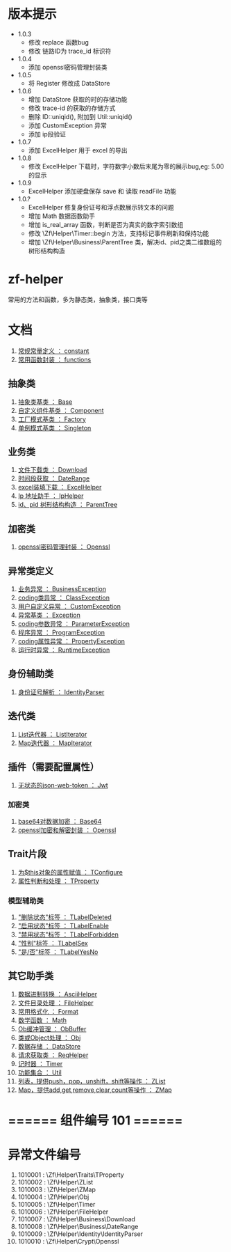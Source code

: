 # 版本提示
- 1.0.3
    - 修改 replace 函数bug
    - 修改 链路ID为 trace_id 标识符
- 1.0.4
    - 添加 openssl密码管理封装类
- 1.0.5
    - 将 Register 修改成 DataStore
- 1.0.6
    - 增加 DataStore 获取的时的存储功能
    - 修改 trace-id 的获取的存储方式
    - 删除 ID::uniqid(), 附加到 Util::uniqid()
    - 添加 CustomException 异常
    - 添加 ip段验证
- 1.0.7
    - 添加 ExcelHelper 用于 excel 的导出
- 1.0.8
    - 修改 ExcelHelper 下载时，字符数字小数后末尾为零的展示bug,eg: 5.00 的显示
- 1.0.9
    - ExcelHelper 添加硬盘保存 save 和 读取 readFile 功能
- 1.0.?
    - ExcelHelper 修复身份证号和浮点数展示转文本的问题
    - 增加 Math 数据函数助手
    - 增加 is_real_array 函数，判断是否为真实的数字索引数组
    - 修改 \Zf\Helper\Timer::begin 方法，支持标记事件刷新和保持功能
    - 增加 \Zf\Helper\Business\ParentTree 类，解决id、pid之类二维数组的树形结构构造


# zf-helper
常用的方法和函数，多为静态类，抽象类，接口类等

# 文档
1. [常规常量定义 ： constant](doc/constant.md)
1. [常用函数封装 ： functions](doc/functions.md)

## 抽象类
1. [抽象类基类 ： Base](doc/helpers/Abstracts/Base.md)
1. [自定义组件基类 ： Component](doc/helpers/Abstracts/Component.md)
1. [工厂模式基类 ： Factory](doc/helpers/Abstracts/Factory.md)
1. [单例模式基类 ： Singleton](doc/helpers/Abstracts/Singleton.md)

## 业务类
1. [文件下载类 ： Download](doc/helpers/Business/Download.md)
1. [时间段获取 ： DateRange](doc/helpers/Business/DateRange.md)
1. [excel装填下载 ： ExcelHelper](doc/helpers/Business/ExcelHelper.md)
1. [Ip 地址助手 ： IpHelper](doc/helpers/Business/IpHelper.md)
1. [id、pid 树形结构构造 ： ParentTree](doc/helpers/Business/ParentTree.md)


## 加密类
1. [openssl密码管理封装 ： Openssl](doc/helpers/Crypt/Openssl.md)


## 异常类定义
1. [业务异常 ： BusinessException](doc/helpers/Exceptions/BusinessException.md)
1. [coding类异常 ： ClassException](doc/helpers/Exceptions/ClassException.md)
1. [用户自定义异常 ： CustomException](doc/helpers/Exceptions/CustomException.md)
1. [异常基类 ： Exception](doc/helpers/Exceptions/Exception.md)
1. [coding参数异常 ： ParameterException](doc/helpers/Exceptions/ParameterException.md)
1. [程序异常 ： ProgramException](doc/helpers/Exceptions/ProgramException.md)
1. [coding属性异常 ： PropertyException](doc/helpers/Exceptions/PropertyException.md)
1. [运行时异常 ： RuntimeException](doc/helpers/Exceptions/RuntimeException.md)

## 身份辅助类
1. [身份证号解析 ： IdentityParser](doc/helpers/Identity/IdentityParser.md)


## 迭代类
1. [List迭代器 ： ListIterator](doc/helpers/Iterators/ListIterator.md)
1. [Map迭代器 ： MapIterator](doc/helpers/Iterators/MapIterator.md)


## 插件（需要配置属性）
1. [无状态的json-web-token ： Jwt](doc/helpers/Plugins/Jwt.md)

### 加密类
1. [base64对数据加密 ： Base64](doc/helpers/Plugins/Crypt/Base64.md)
1. [openssl加密和解密封装 ： Openssl](doc/helpers/Plugins/Crypt/Openssl.md)


## Trait片段
1. [为$this对象的属性赋值 ： TConfigure](doc/helpers/Traits/TConfigure.md)
1. [属性判断和处理 ： TProperty](doc/helpers/Traits/TProperty.md)


### 模型辅助类
1. ["删除状态"标签 ： TLabelDeleted](doc/helpers/Traits/Models/TLabelDeleted.md)
1. ["启用状态"标签 ： TLabelEnable](doc/helpers/Traits/Models/TLabelEnable.md)
1. ["禁用状态"标签 ： TLabelForbidden](doc/helpers/Traits/Models/TLabelForbidden.md)
1. ["性别"标签 ： TLabelSex](doc/helpers/Traits/Models/TLabelSex.md)
1. ["是/否"标签 ： TLabelYesNo](doc/helpers/Traits/Models/TLabelYesNo.md)


## 其它助手类
1. [数据进制转换 ： AsciiHelper](doc/helpers/AsciiHelper.md)
1. [文件目录处理 ： FileHelper](doc/helpers/FileHelper.md)
1. [常用格式化 ： Format](doc/helpers/Format.md)
1. [数学函数 ： Math](doc/helpers/Math.md)
1. [Ob缓冲管理 ： ObBuffer](doc/helpers/ObBuffer.md)
1. [类或Object处理 ： Obj](doc/helpers/Obj.md)
1. [数据存储 ： DataStore](doc/helpers/DataStore.md)
1. [请求获取类 ： ReqHelper](doc/helpers/ReqHelper.md)
1. [记时器 ： Timer](doc/helpers/Timer.md)
1. [功能集合 ： Util](doc/helpers/Util.md)
1. [列表，提供push，pop，unshift，shift等操作 ： ZList](doc/helpers/ZList.md)
1. [Map，提供add,get,remove,clear,count等操作 ： ZMap](doc/helpers/ZMap.md)


# ====== 组件编号 101 ======
# 异常文件编号
1. 1010001 : \Zf\Helper\Traits\TProperty
2. 1010002 : \Zf\Helper\ZList
3. 1010003 : \Zf\Helper\ZMap
4. 1010004 : \Zf\Helper\Obj
5. 1010005 : \Zf\Helper\Timer
6. 1010006 : \Zf\Helper\FileHelper
7. 1010007 : \Zf\Helper\Business\Download
8. 1010008 : \Zf\Helper\Business\DateRange
9. 1010009 : \Zf\Helper\Identity\IdentityParser
10. 1010010 : \Zf\Helper\Crypt\Openssl


